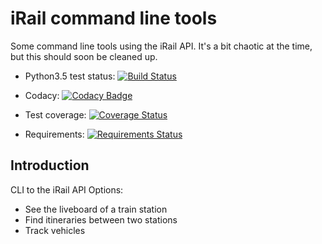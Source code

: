 # iRail command line tools
Some command line tools using the iRail API. It's a bit chaotic at the time, but this should soon be cleaned up.

- Python3.5 test status: [![Build Status](https://travis-ci.org/Ben-Baert/iRail-command-line-tools.svg?branch=master)](https://travis-ci.org/Ben-Baert/iRail-command-line-tools) 

- Codacy: [![Codacy Badge](https://api.codacy.com/project/badge/grade/24e4b68dddec47b49c1147a44f5a7c04)](https://www.codacy.com/app/ben_b/iRail-command-line-tools)

- Test coverage: [![Coverage Status](https://coveralls.io/repos/github/Ben-Baert/iRail-command-line-tools/badge.svg?branch=master)](https://coveralls.io/github/Ben-Baert/iRail-command-line-tools?branch=master)

- Requirements: [![Requirements Status](https://requires.io/github/Ben-Baert/iRail-command-line-tools/requirements.svg?branch=master)](https://requires.io/github/Ben-Baert/iRail-command-line-tools/requirements/?branch=master)

## Introduction
CLI to the iRail API
Options:
   - See the liveboard of a train station
   - Find itineraries between two stations
   - Track vehicles

